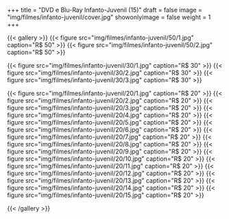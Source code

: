 +++
title = "DVD e Blu-Ray Infanto-Juvenil (15)"
draft = false
image = "img/filmes/infanto-juvenil/cover.jpg"
showonlyimage = false
weight = 1
+++
<!--more-->


{{< gallery >}}
{{< figure src="img/filmes/infanto-juvenil/50/1.jpg" caption="R$ 50" >}}
{{< figure src="img/filmes/infanto-juvenil/50/2.jpg" caption="R$ 50" >}}

{{< figure src="img/filmes/infanto-juvenil/30/1.jpg" caption="R$ 30" >}}
{{< figure src="img/filmes/infanto-juvenil/30/2.jpg" caption="R$ 30" >}}
{{< figure src="img/filmes/infanto-juvenil/30/3.jpg" caption="R$ 30" >}}

{{< figure src="img/filmes/infanto-juvenil/20/1.jpg" caption="R$ 20" >}}
{{< figure src="img/filmes/infanto-juvenil/20/2.jpg" caption="R$ 20" >}}
{{< figure src="img/filmes/infanto-juvenil/20/3.jpg" caption="R$ 20" >}}
{{< figure src="img/filmes/infanto-juvenil/20/4.jpg" caption="R$ 20" >}}
{{< figure src="img/filmes/infanto-juvenil/20/5.jpg" caption="R$ 20" >}}
{{< figure src="img/filmes/infanto-juvenil/20/6.jpg" caption="R$ 20" >}}
{{< figure src="img/filmes/infanto-juvenil/20/7.jpg" caption="R$ 20" >}}
{{< figure src="img/filmes/infanto-juvenil/20/8.jpg" caption="R$ 20" >}}
{{< figure src="img/filmes/infanto-juvenil/20/9.jpg" caption="R$ 20" >}}
{{< figure src="img/filmes/infanto-juvenil/20/10.jpg" caption="R$ 20" >}}
{{< figure src="img/filmes/infanto-juvenil/20/11.jpg" caption="R$ 20" >}}
{{< figure src="img/filmes/infanto-juvenil/20/12.jpg" caption="R$ 20" >}}
{{< figure src="img/filmes/infanto-juvenil/20/13.jpg" caption="R$ 20" >}}
{{< figure src="img/filmes/infanto-juvenil/20/14.jpg" caption="R$ 20" >}}
{{< figure src="img/filmes/infanto-juvenil/20/15.jpg" caption="R$ 20" >}}

{{< /gallery >}}	